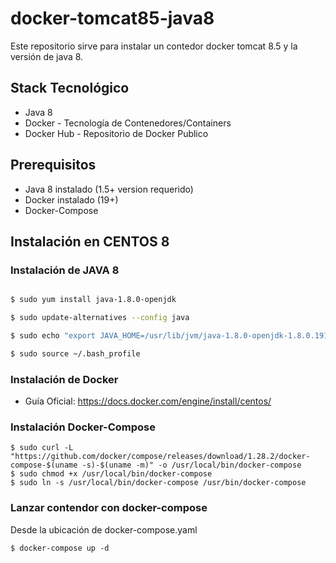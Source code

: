 # docker-tomcat85-java8

Este repositorio sirve para instalar un contedor docker tomcat 8.5 y la versión de java 8.

## Stack Tecnológico

- Java 8
- Docker - Tecnología de Contenedores/Containers
- Docker Hub - Repositorio de Docker Publico

## Prerequisitos

- Java 8 instalado (1.5+ version requerido)
- Docker instalado (19+)
- Docker-Compose

## Instalación en CENTOS 8

### Instalación de JAVA 8

```bash

$ sudo yum install java-1.8.0-openjdk

$ sudo update-alternatives --config java

$ sudo echo "export JAVA_HOME=/usr/lib/jvm/java-1.8.0-openjdk-1.8.0.191.b12-1.el7_6.x86_64/jre/bin/java" >> ~/.bash_profile

$ sudo source ~/.bash_profile

```

### Instalación de Docker

- Guía Oficial: https://docs.docker.com/engine/install/centos/

### Instalación Docker-Compose

```
$ sudo curl -L "https://github.com/docker/compose/releases/download/1.28.2/docker-compose-$(uname -s)-$(uname -m)" -o /usr/local/bin/docker-compose
$ sudo chmod +x /usr/local/bin/docker-compose
$ sudo ln -s /usr/local/bin/docker-compose /usr/bin/docker-compose

```

### Lanzar contendor con docker-compose

Desde la ubicación de docker-compose.yaml

```
$ docker-compose up -d 
``` 
